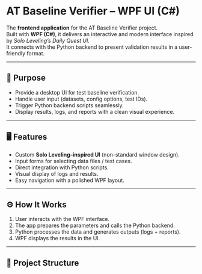 # AT Baseline Verifier – WPF UI (C#)

The **frontend application** for the AT Baseline Verifier project.  
Built with **WPF (C#)**, it delivers an interactive and modern interface inspired by *Solo Leveling’s Daily Quest UI*.  
It connects with the Python backend to present validation results in a user-friendly format.

---

## 🎯 Purpose
- Provide a desktop UI for test baseline verification.  
- Handle user input (datasets, config options, test IDs).  
- Trigger Python backend scripts seamlessly.  
- Display results, logs, and reports with a clean visual experience.  

---

## 🖥️ Features
- Custom **Solo Leveling–inspired UI** (non-standard window design).  
- Input forms for selecting data files / test cases.  
- Direct integration with Python scripts.  
- Visual display of logs and results.  
- Easy navigation with a polished WPF layout.  

---

## ⚙️ How It Works
1. User interacts with the WPF interface.  
2. The app prepares the parameters and calls the Python backend.  
3. Python processes the data and generates outputs (logs + reports).  
4. WPF displays the results in the UI.  

---

## 📂 Project Structure
